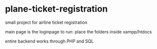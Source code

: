 # plane-ticket-registration
small project for airline ticket registration

main page is the loginpage
to run: place the folders inside xampp/htdocs

entire backend works through PHP and SQL
